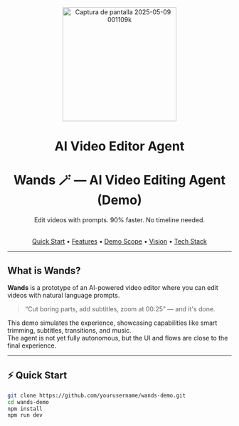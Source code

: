 <div align= "center">
    <img height="256" alt="Captura de pantalla 2025-05-09 001109k" src="https://github.com/user-attachments/assets/ae939d12-9c18-4ea8-ab32-fbe67fbb6063" />
    <h1>AI Video Editor Agent</h1>
</div>

<div align="center">
  <h1>Wands 🪄 — AI Video Editing Agent (Demo)</h1>
  <p>Edit videos with prompts. 90% faster. No timeline needed.</p>
  <br />
  <a href="#quick-start">Quick Start</a> •
  <a href="#features">Features</a> •
  <a href="#demo">Demo Scope</a> •
  <a href="#vision">Vision</a> •
  <a href="#tech-stack">Tech Stack</a>
</div>

---

## What is Wands?

**Wands** is a prototype of an AI-powered video editor where you can edit videos with natural language prompts.

> “Cut boring parts, add subtitles, zoom at 00:25” — and it's done.

This demo simulates the experience, showcasing capabilities like smart trimming, subtitles, transitions, and music.  
The agent is not yet fully autonomous, but the UI and flows are close to the final experience.

---

## ⚡ Quick Start

```bash
git clone https://github.com/yourusername/wands-demo.git
cd wands-demo
npm install
npm run dev

 
 
